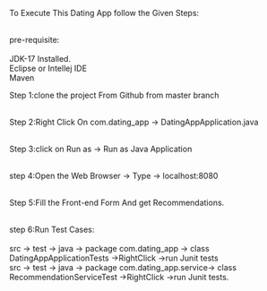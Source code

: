 To Execute This Dating App follow the Given Steps: <br><br>

pre-requisite:<br><br>
JDK-17 Installed.<br>
Eclipse or Intellej IDE<br>
Maven<br>


Step 1:clone the project From Github from master branch <br><br>

Step 2:Right Click On com.dating_app -> DatingAppApplication.java <br><br>

Step 3:click on Run as -> Run as Java Application <br><br>

step 4:Open the Web Browser -> Type -> localhost:8080 <br><br>

Step 5:Fill the Front-end Form And get Recommendations.  <br> <br>

step 6:Run Test Cases: <br><br>
src -> test -> java -> package com.dating_app -> class DatingAppApplicationTests ->RightClick ->run Junit tests <br>
src -> test -> java -> package com.dating_app.service-> class RecommendationServiceTest ->RightClick ->run Junit tests.



